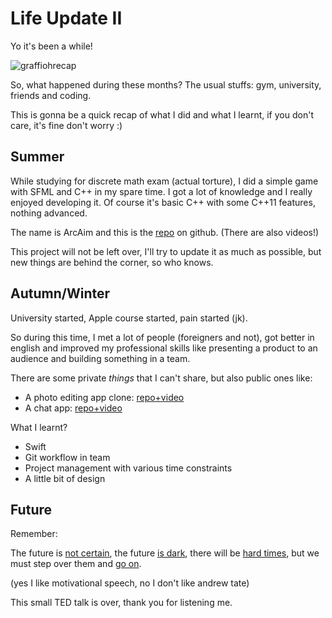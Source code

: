 <!-- ---
layout: post
title: Life Update II
tags: [personal life, journey]
date: 2022-12-21 15:30:00
--- -->

# Life Update II

Yo it's been a while!

![graffiohrecap](https://imgur.com/3HyIZqh.jpg)

So, what happened during these months? The usual stuffs: gym, university, friends and coding.

This is gonna be a quick recap of what I did and what I learnt, if you don't care, it's fine don't worry :)

## Summer

While studying for discrete math exam (actual torture), I did a simple game with SFML and C++ in my spare time. I got a lot of knowledge and I really enjoyed developing it. Of course it's basic C++ with some C++11 features, nothing advanced.

The name is ArcAim and this is the [repo](https://github.com/Graffioh/ArcAim) on github. (There are also videos!)

This project will not be left over, I'll try to update it as much as possible, but new things are behind the corner, so who knows.

## Autumn/Winter

University started, Apple course started, pain started (jk).

So during this time, I met a lot of people (foreigners and not), got better in english and improved my professional skills like presenting a product to an audience and building something in a team.

There are some private _things_ that I can't share, but also public ones like:

- A photo editing app clone: [repo+video](https://github.com/Graffioh/PhotoEditAppClone)
- A chat app: [repo+video](https://github.com/Graffioh/AirChat)

What I learnt?

- Swift
- Git workflow in team
- Project management with various time constraints
- A little bit of design

## Future

Remember:

The future is <ins>not certain</ins>, the future <ins>is dark</ins>, there will be <ins>hard times</ins>, but we must step over them and <ins>go on</ins>.

(yes I like motivational speech, no I don't like andrew tate)

This small TED talk is over, thank you for listening me.
